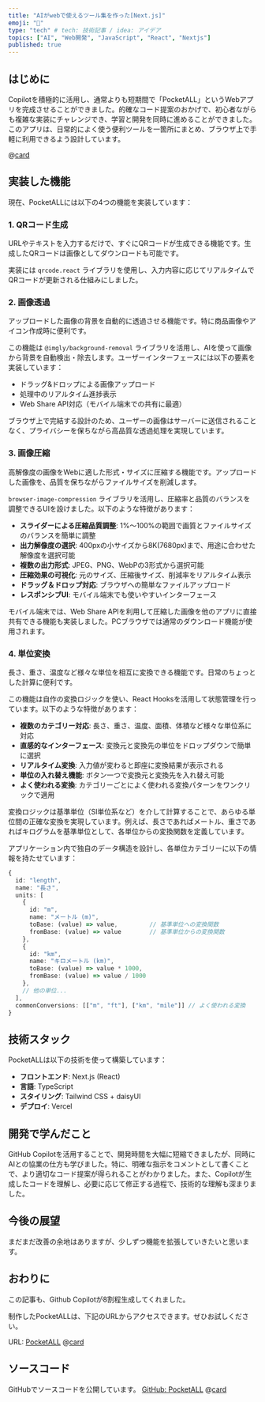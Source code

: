 ```yaml
---
title: "AIがwebで使えるツール集を作った[Next.js]"
emoji: "🤖"
type: "tech" # tech: 技術記事 / idea: アイデア
topics: ["AI", "Web開発", "JavaScript", "React", "Nextjs"]
published: true
---
```

## はじめに

Copilotを積極的に活用し、通常よりも短期間で「PocketALL」というWebアプリを完成させることができました。的確なコード提案のおかげで、初心者ながらも複雑な実装にチャレンジでき、学習と開発を同時に進めることができました。このアプリは、日常的によく使う便利ツールを一箇所にまとめ、ブラウザ上で手軽に利用できるよう設計しています。

@[card](https://pocket-all.vercel.app)


## 実装した機能

現在、PocketALLには以下の4つの機能を実装しています：

### 1. QRコード生成

URLやテキストを入力するだけで、すぐにQRコードが生成できる機能です。生成したQRコードは画像としてダウンロードも可能です。

実装には `qrcode.react` ライブラリを使用し、入力内容に応じてリアルタイムでQRコードが更新される仕組みにしました。

### 2. 画像透過

アップロードした画像の背景を自動的に透過させる機能です。特に商品画像やアイコン作成時に便利です。

この機能は `@imgly/background-removal` ライブラリを活用し、AIを使って画像から背景を自動検出・除去します。ユーザーインターフェースには以下の要素を実装しています：

- ドラッグ&ドロップによる画像アップロード
- 処理中のリアルタイム進捗表示
- Web Share API対応（モバイル端末での共有に最適）

ブラウザ上で完結する設計のため、ユーザーの画像はサーバーに送信されることなく、プライバシーを保ちながら高品質な透過処理を実現しています。

### 3. 画像圧縮

高解像度の画像をWebに適した形式・サイズに圧縮する機能です。アップロードした画像を、品質を保ちながらファイルサイズを削減します。

`browser-image-compression` ライブラリを活用し、圧縮率と品質のバランスを調整できるUIを設けました。以下のような特徴があります：

- **スライダーによる圧縮品質調整**: 1%〜100%の範囲で画質とファイルサイズのバランスを簡単に調整
- **出力解像度の選択**: 400pxの小サイズから8K(7680px)まで、用途に合わせた解像度を選択可能
- **複数の出力形式**: JPEG、PNG、WebPの3形式から選択可能
- **圧縮効果の可視化**: 元のサイズ、圧縮後サイズ、削減率をリアルタイム表示
- **ドラッグ＆ドロップ対応**: ブラウザへの簡単なファイルアップロード
- **レスポンシブUI**: モバイル端末でも使いやすいインターフェース


モバイル端末では、Web Share APIを利用して圧縮した画像を他のアプリに直接共有できる機能も実装しました。PCブラウザでは通常のダウンロード機能が使用されます。

### 4. 単位変換

長さ、重さ、温度など様々な単位を相互に変換できる機能です。日常のちょっとした計算に便利です。

この機能は自作の変換ロジックを使い、React Hooksを活用して状態管理を行っています。以下のような特徴があります：

- **複数のカテゴリー対応**: 長さ、重さ、温度、面積、体積など様々な単位系に対応
- **直感的なインターフェース**: 変換元と変換先の単位をドロップダウンで簡単に選択
- **リアルタイム変換**: 入力値が変わると即座に変換結果が表示される
- **単位の入れ替え機能**: ボタン一つで変換元と変換先を入れ替え可能
- **よく使われる変換**: カテゴリーごとによく使われる変換パターンをワンクリックで適用

変換ロジックは基準単位（SI単位系など）を介して計算することで、あらゆる単位間の正確な変換を実現しています。例えば、長さであればメートル、重さであればキログラムを基準単位として、各単位からの変換関数を定義しています。

アプリケーション内で独自のデータ構造を設計し、各単位カテゴリーに以下の情報を持たせています：

```typescript
{
  id: "length",
  name: "長さ",
  units: [
    {
      id: "m",
      name: "メートル (m)",
      toBase: (value) => value,         // 基準単位への変換関数
      fromBase: (value) => value        // 基準単位からの変換関数
    },
    {
      id: "km",
      name: "キロメートル (km)",
      toBase: (value) => value * 1000,
      fromBase: (value) => value / 1000
    },
    // 他の単位...
  ],
  commonConversions: [["m", "ft"], ["km", "mile"]] // よく使われる変換
}
```

## 技術スタック

PocketALLは以下の技術を使って構築しています：

- **フロントエンド**: Next.js (React)
- **言語**: TypeScript
- **スタイリング**: Tailwind CSS + daisyUI
- **デプロイ**: Vercel

## 開発で学んだこと

GitHub Copilotを活用することで、開発時間を大幅に短縮できましたが、同時にAIとの協業の仕方も学びました。特に、明確な指示をコメントとして書くことで、より適切なコード提案が得られることがわかりました。また、Copilotが生成したコードを理解し、必要に応じて修正する過程で、技術的な理解も深まりました。

## 今後の展望

まだまだ改善の余地はありますが、少しずつ機能を拡張していきたいと思います。

## おわりに

この記事も、Github Copilotが8割程生成してくれました。

制作したPocketALLは、下記のURLからアクセスできます。ぜひお試しください。

URL: [PocketALL](https://pocket-all.vercel.app)
@[card](https://pocket-all.vercel.app)



## ソースコード

GitHubでソースコードを公開しています。
[GitHub: PocketALL](https://github.com/yuto0623/pocket-all)
@[card](https://github.com/yuto0623/pocket-all)
